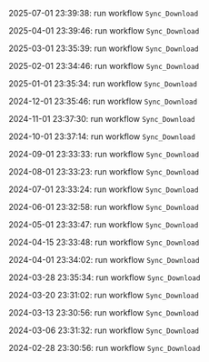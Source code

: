 2025-07-01 23:39:38: run workflow `Sync_Download` 

2025-04-01 23:39:46: run workflow `Sync_Download` 

2025-03-01 23:35:39: run workflow `Sync_Download` 

2025-02-01 23:34:46: run workflow `Sync_Download` 

2025-01-01 23:35:34: run workflow `Sync_Download` 

2024-12-01 23:35:46: run workflow `Sync_Download` 

2024-11-01 23:37:30: run workflow `Sync_Download` 

2024-10-01 23:37:14: run workflow `Sync_Download` 

2024-09-01 23:33:33: run workflow `Sync_Download` 

2024-08-01 23:33:23: run workflow `Sync_Download` 

2024-07-01 23:33:24: run workflow `Sync_Download` 

2024-06-01 23:32:58: run workflow `Sync_Download` 

2024-05-01 23:33:47: run workflow `Sync_Download` 

2024-04-15 23:33:48: run workflow `Sync_Download` 

2024-04-01 23:34:02: run workflow `Sync_Download` 

2024-03-28 23:35:34: run workflow `Sync_Download` 

2024-03-20 23:31:02: run workflow `Sync_Download` 

2024-03-13 23:30:56: run workflow `Sync_Download` 

2024-03-06 23:31:32: run workflow `Sync_Download` 

2024-02-28 23:30:56: run workflow `Sync_Download` 


